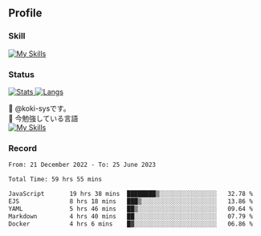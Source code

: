 ## Profile
### Skill
[![My Skills](https://skillicons.dev/icons?i=html,css,javascript,php,java,nodejs,react,bootstrap,docker,laravel,git,github,githubactions,materialui&theme=dark)](https://skillicons.dev)<br>
### Status
[![Stats](https://github-readme-stats.vercel.app/api?username=koki-sys&count_private=true&show_icons=true)
![Langs](https://github-readme-stats.vercel.app/api/top-langs/?username=koki-sys&layout=compact)](https://github.com/koki-sys)

👋 @koki-sysです。<br/>
🌱 今勉強している言語<br/>
[![My Skills](https://skillicons.dev/icons?i=typescript,react,golang&theme=dark)](https://skillicons.dev)


<!---
koki-sys/koki-sys is a ✨ special ✨ repository because its `README.md` (this file) appears on your GitHub profile.
You can click the Preview link to take a look at your changes.
--->

### Record
<!--START_SECTION:waka-->

```txt
From: 21 December 2022 - To: 25 June 2023

Total Time: 59 hrs 55 mins

JavaScript       19 hrs 38 mins  ████████▒░░░░░░░░░░░░░░░░   32.78 %
EJS              8 hrs 18 mins   ███▒░░░░░░░░░░░░░░░░░░░░░   13.86 %
YAML             5 hrs 46 mins   ██▒░░░░░░░░░░░░░░░░░░░░░░   09.64 %
Markdown         4 hrs 40 mins   ██░░░░░░░░░░░░░░░░░░░░░░░   07.79 %
Docker           4 hrs 6 mins    █▓░░░░░░░░░░░░░░░░░░░░░░░   06.86 %
```

<!--END_SECTION:waka-->
